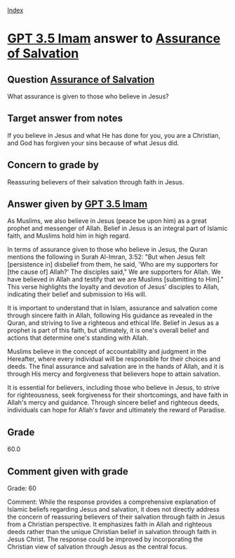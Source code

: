 
[Index](../../index.md)
# [GPT 3.5 Imam](../../answering_models/GPT_3.5_Imam.md) answer to [Assurance of Salvation](../../questions/Assurance_of_Salvation.md)

## Question [Assurance of Salvation](../../questions/Assurance_of_Salvation.md)
What assurance is given to those who believe in Jesus?

## Target answer from notes
If you believe in Jesus and what He has done for you, you are a Christian, and God has forgiven your sins because of what Jesus did.

## Concern to grade by
Reassuring believers of their salvation through faith in Jesus.

## Answer given by [GPT 3.5 Imam](../../answering_models/GPT_3.5_Imam.md)
As Muslims, we also believe in Jesus (peace be upon him) as a great prophet and messenger of Allah. Belief in Jesus is an integral part of Islamic faith, and Muslims hold him in high regard.

In terms of assurance given to those who believe in Jesus, the Quran mentions the following in Surah Al-Imran, 3:52: "But when Jesus felt [persistence in] disbelief from them, he said, 'Who are my supporters for [the cause of] Allah?' The disciples said," We are supporters for Allah. We have believed in Allah and testify that we are Muslims [submitting to Him]." This verse highlights the loyalty and devotion of Jesus' disciples to Allah, indicating their belief and submission to His will.

It is important to understand that in Islam, assurance and salvation come through sincere faith in Allah, following His guidance as revealed in the Quran, and striving to live a righteous and ethical life. Belief in Jesus as a prophet is part of this faith, but ultimately, it is one's overall belief and actions that determine one's standing with Allah.

Muslims believe in the concept of accountability and judgment in the Hereafter, where every individual will be responsible for their choices and deeds. The final assurance and salvation are in the hands of Allah, and it is through His mercy and forgiveness that believers hope to attain salvation.

It is essential for believers, including those who believe in Jesus, to strive for righteousness, seek forgiveness for their shortcomings, and have faith in Allah's mercy and guidance. Through sincere belief and righteous deeds, individuals can hope for Allah's favor and ultimately the reward of Paradise.

## Grade
60.0

## Comment given with grade
Grade: 60

Comment: While the response provides a comprehensive explanation of Islamic beliefs regarding Jesus and salvation, it does not directly address the concern of reassuring believers of their salvation through faith in Jesus from a Christian perspective. It emphasizes faith in Allah and righteous deeds rather than the unique Christian belief in salvation through faith in Jesus Christ. The response could be improved by incorporating the Christian view of salvation through Jesus as the central focus.
